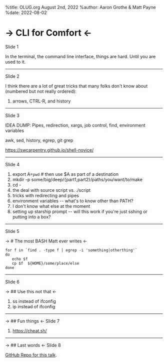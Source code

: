 %title: OLUG.org August 2nd, 2022
%author: Aaron Grothe & Matt Payne
%date: 2022-08-02

-> CLI for Comfort <-
=========
Slide 1

In the terminal, the command line interface, things are hard.
Until you are used to it.

-------------------------------------------------
Slide 2

I think there are a lot of great tricks that many 
folks don't know about (numbered but not really ordered):

1. arrows, CTRL-R, and history

-------------------------------------------------
Slide 3

IDEA DUMP: Pipes, redirection, xargs, job control, find, environment variables

awk, sed, history, egrep, git grep

https://swcarpentry.github.io/shell-novice/

-------------------------------------------------
Slide 4

1. export A=`pwd`  # then use $A as part of a destination
2. mkdir -p some/big/deep/{part1,part2}/paths/you/want/to/make
3. cd -
4. the deal with source script vs. ./script
5. tricks with redirecting and pipes
6. environment variables -- what's to know other than PATH?
7. I don't know what else at the moment
8. setting up starship prompt -- will this work if you're just sshing or putting into a box?

-------------------------------------------------
Slide 5

-> # The most BASH Matt ever writes <-

```
for f in `find . -type f | egrep -i 'something|otherthing'`
do 
   echo $f
   cp $f  ${HOME}/some/place/else
done
```


-------------------------------------------------
Slide 6

-> ## Use this not that <-

1. ss instead of ifconfig
1. ip instead of ifconfig

-------------------------------------------------
-> ## Fun things <-
Slide 7

1. https://cheat.sh/


-------------------------------------------------
-> ## Last words <-
Slide 8

[GitHub Repo for this talk](https://github.com/adm2022/OLUG_August_2022).

